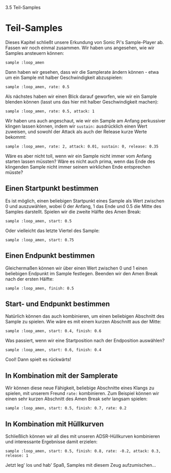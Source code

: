 3.5 Teil-Samples

# Teil-Samples

Dieses Kapitel schließt unsere Erkundung von Sonic Pi's Sample-Player ab. Fassen wir noch einmal zusammen. Wir haben uns angesehen, wie wir Samples ansteuern können:

```
sample :loop_amen
```

Dann haben wir gesehen, dass wir die Samplerate ändern können - etwa um ein Sample mit halber Geschwindigkeit abzuspielen:

```
sample :loop_amen, rate: 0.5
```

Als nächstes haben wir einen Blick darauf geworfen, wie wir ein Sample blenden können (lasst uns das hier mit halber Geschwindigkeit machen):

```
sample :loop_amen, rate: 0.5, attack: 1
```

Wir haben uns auch angeschaut, wie wir ein Sample am Anfang perkussiver klingen lassen können, indem wir `sustain:` ausdrücklich einen Wert zuweisen, und sowohl der Attack als auch der Release kurze Werte bekommt:

```
sample :loop_amen, rate: 2, attack: 0.01, sustain: 0, release: 0.35
```

Wäre es aber nicht toll, wenn wir ein Sample nicht immer vom Anfang starten lassen müssten? Wäre es nicht auch prima, wenn das Ende des klingenden Sample nicht immer seinem wirklichen Ende entsprechen müsste?

## Einen Startpunkt bestimmen

Es ist möglich, einen beliebigen Startpunkt eines Sample als Wert zwischen 0 und auszuwählen, wobei 0 der Anfang, 1 das Ende und 0.5 die Mitte des Samples darstellt. Spielen wir die zweite Hälfte des Amen Break:

```
sample :loop_amen, start: 0.5
```

Oder vielleicht das letzte Viertel des Sample:

```
sample :loop_amen, start: 0.75
```

## Einen Endpunkt bestimmen

Gleichermaßen können wir über einen Wert zwischen 0 und 1 einen beliebigen Endpunkt im Sample festlegen. Beenden wir den Amen Break nach der ersten Hälfte:

```
sample :loop_amen, finish: 0.5
```

## Start- und Endpunkt bestimmen

Natürlich können das auch kombinieren, um einen beliebigen Abschnitt des Sample zu spielen. Wie wäre es mit einem kurzen Abschnitt aus der Mitte:

```
sample :loop_amen, start: 0.4, finish: 0.6
```

Was passiert, wenn wir eine Startposition nach der Endposition auswählen?

```
sample :loop_amen, start: 0.6, finish: 0.4
```

Cool! Dann spielt es rückwärts!

## In Kombination mit der Samplerate

Wir können diese neue Fähigkeit, beliebige Abschnitte eines Klangs zu spielen, mit unserem Freund `rate:` kombinieren. Zum Beispiel können wir einen sehr kurzen Abschnitt des Amen Break sehr langsam spielen:

```
sample :loop_amen, start: 0.5, finish: 0.7, rate: 0.2
```

## In Kombination mit Hüllkurven

Schließlich können wir all dies mit unseren ADSR-Hüllkurven kombinieren und interessante Ergebnisse damit erzielen:

```
sample :loop_amen, start: 0.5, finish: 0.8, rate: -0.2, attack: 0.3, release: 1
```

Jetzt leg' los und hab' Spaß, Samples mit diesem Zeug aufzumischen...
